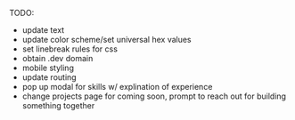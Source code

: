 TODO:

- update text
- update color scheme/set universal hex values
- set linebreak rules for css
- obtain .dev domain
- mobile styling
- update routing
- pop up modal for skills w/ explination of experience
- change projects page for coming soon, prompt to reach out for building something together
